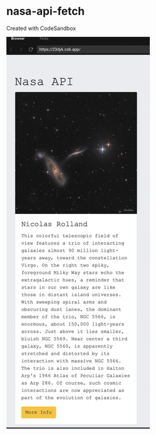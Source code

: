 # nasa-api-fetch
Created with CodeSandbox

![example](https://github.com/ike5/nasa-api-fetch/blob/main/resources/Screen%20Shot%202022-06-10%20at%203.35.47%20PM.png)
